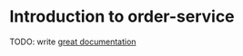 # Introduction to order-service

TODO: write [great documentation](http://jacobian.org/writing/what-to-write/)
